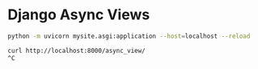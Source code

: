 # Django Async Views


```bash
python -m uvicorn mysite.asgi:application --host=localhost --reload
```


```bash
curl http://localhost:8000/async_view/
^C
```
